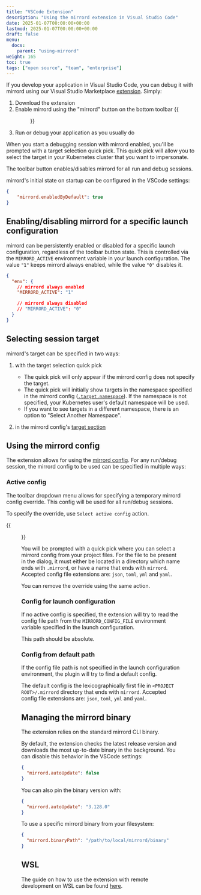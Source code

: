 ```yaml
---
title: "VSCode Extension"
description: "Using the mirrord extension in Visual Studio Code"
date: 2025-01-07T00:00:00+00:00
lastmod: 2025-01-07T00:00:00+00:00
draft: false
menu:
  docs:
    parent: "using-mirrord"
weight: 165
toc: true
tags: ["open source", "team", "enterprise"]
---
```


If you develop your application in Visual Studio Code, you can debug it with mirrord using our Visual Studio Marketplace [extension](https://marketplace.visualstudio.com/items?itemName=MetalBear.mirrord). Simply:
1. Download the extension
2. Enable mirrord using the "mirrord" button on the bottom toolbar
{{<figure src="images/enabler.png" alt="mirrord button">}}
3. Run or debug your application as you usually do

When you start a debugging session with mirrord enabled, you'll be prompted with a target selection quick pick.
This quick pick will allow you to select the target in your Kubernetes cluster that you want to impersonate.

The toolbar button enables/disables mirrord for all run and debug sessions.

mirrord's initial state on startup can be configured in the VSCode settings:
```json
{
    "mirrord.enabledByDefault": true
}
```

## Enabling/disabling mirrord for a specific launch configuration

mirrord can be persistently enabled or disabled for a specific launch configuration, regardless of the toolbar button state.
This is controlled via the `MIRRORD_ACTIVE` environment variable in your launch configuration.
The value `"1"` keeps mirrord always enabled, while the value `"0"` disables it.

```json
{
  "env": {
    // mirrord always enabled
    "MIRRORD_ACTIVE": "1"

    // mirrord always disabled
    // "MIRRORD_ACTIVE": "0"
  }
}
```

## Selecting session target

mirrord's target can be specified in two ways: 

1. with the target selection quick pick
    - The quick pick will only appear if the mirrord config does not specify the target.
    - The quick pick will initially show targets in the namespace specified in the mirrord config ([`.target.namespace`](/docs/reference/configuration/#target-namespace)). 
    If the namespace is not specified, your Kubernetes user's default namespace will be used.
    - If you want to see targets in a different namespace, there is an option to "Select Another Namespace".

2. in the mirrord config's [target section](/docs/reference/configuration/#root-target)

## Using the mirrord config

The extension allows for using the [mirrord config](/docs/reference/configuration).
For any run/debug session, the mirrord config to be used can be specified in multiple ways:

### Active config

The toolbar dropdown menu allows for specifying a temporary mirrord config override.
This config will be used for all run/debug sessions.

To specify the override, use `Select active config` action.

{{<figure src="images/select-active-config.png" alt="select active config action">}}

You will be prompted with a quick pick where you can select a mirrord config from your project files.
For the file to be present in the dialog, it must either be located in a directory which name ends with `.mirrord`,
or have a name that ends with `mirrord`. Accepted config file extensions are: `json`, `toml`, `yml` and `yaml`.

You can remove the override using the same action.

### Config for launch configuration

If no active config is specified, the extension will try to read the config file path from the `MIRRORD_CONFIG_FILE` environment variable specified in the launch configuration.

This path should be absolute.

### Config from default path

If the config file path is not specified in the launch configuration environment, the plugin will try to find a default config.

The default config is the lexicographically first file in `<PROJECT ROOT>/.mirrord` directory that ends with `mirrord`.
Accepted config file extensions are: `json`, `toml`, `yml` and `yaml`.

## Managing the mirrord binary

The extension relies on the standard mirrord CLI binary.

By default, the extension checks the latest release version and downloads the most up-to-date binary in the background.
You can disable this behavior in the VSCode settings:
```json
{
  "mirrord.autoUpdate": false
}
```

You can also pin the binary version with:
```json
{
  "mirrord.autoUpdate": "3.128.0"
}
```

To use a specific mirrord binary from your filesystem:
```json
{
  "mirrord.binaryPath": "/path/to/local/mirrord/binary"
}
```

## WSL

The guide on how to use the extension with remote development on WSL can be found [here](/docs/using-mirrord/wsl/#root-project-vscode).
